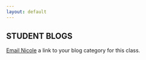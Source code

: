 ```yaml
---
layout: default
---
```


## STUDENT BLOGS

[Email Nicole](mailto:nicole.he@nyu.edu) a link to your blog category for this class.